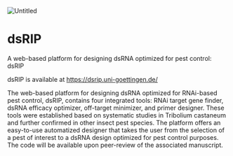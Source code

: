 ![Untitled](https://github.com/user-attachments/assets/14593209-407a-4ae4-9d04-6e77babe949f)
# dsRIP
A web-based platform for designing dsRNA optimized for pest control: dsRIP

dsRIP is available at https://dsrip.uni-goettingen.de/

The web-based platform for designing dsRNA optimized for RNAi-based pest control, dsRIP, contains four integrated tools: RNAi target gene finder, dsRNA efficacy optimizer, off-target minimizer, and primer designer. These tools were established based on systematic studies in Tribolium castaneum and further confirmed in other insect pest species. The platform offers an easy-to-use automatized designer that takes the user from the selection of a pest of interest to a dsRNA design optimized for pest control purposes. The code will be available upon peer-review of the associated manuscript.


